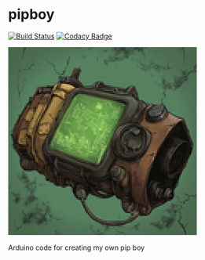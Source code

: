 # pipboy

[![Build Status](https://circleci.com/gh/darthjee/pipboy.svg?style=shield)](https://circleci.com/gh/darthjee/pipboy)
[![Codacy Badge](https://app.codacy.com/project/badge/Grade/cf23ca666a3d45e7985c73e5702ffc3e)](https://app.codacy.com/gh/darthjee/pipboy/dashboard?utm_source=gh&utm_medium=referral&utm_content=&utm_campaign=Badge_grade)

![pipboy](https://raw.githubusercontent.com/darthjee/pipboy/master/pipboy.png)

Arduino code for creating my own pip boy
